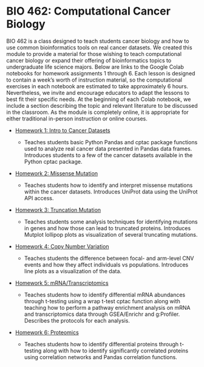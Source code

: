 # BIO 462: Computational Cancer Biology

BIO 462 is a class designed to teach students cancer biology and how to use common bioinformatics tools on real cancer datasets. 
We created this module to provide a material for those wishing to teach computational cancer biology or expand their offering of 
bioinformatics topics to undergraduate life science majors. Below are links to the Google Colab notebooks for homework assignments 
1 through 6. Each lesson is designed to contain a week’s worth of instruction material, so the computational exercises in each 
notebook are estimated to take approximately 6 hours. Nevertheless, we invite and encourage educators to adapt the lessons to best 
fit their specific needs. At the beginning of each Colab notebook, we include a section describing the topic and relevant literature 
to be discussed in the classroom. As the module is completely online, it is appropriate for either traditional in-person instruction 
or online courses.

- [Homework 1: Intro to Cancer Datasets](https://colab.research.google.com/drive/1RV2Sx5cfr9E83afB1eAFiyyo6QF4pEHZ?usp=sharing)
    - Teaches students basic Python Pandas and cptac package functions used to analyze real cancer data presented in Pandas data frames.
      Introduces students to a few of the cancer datasets available in the Python cptac package.


- [Homework 2: Missense Mutation](https://colab.research.google.com/drive/1-9eDUJhc1vLADDgxRick16GtjmSIEu45?usp=sharing)
    - Teaches students how to identify and interpret missense mutations within the cancer datasets. 
      Introduces UniProt data using the UniProt API access.


- [Homework 3: Truncation Mutation](https://colab.research.google.com/drive/1Awq1A5wZV2hEEevCA2phN7NnZnPMiS5X?usp=sharing)
    - Teaches students some analysis techniques for identifying mutations in genes and how those can lead to truncated proteins.
      Introduces Mutplot lollipop plots as visualization of several truncating mutations. 


- [Homework 4: Copy Number Variation](https://colab.research.google.com/drive/1pYGj0MWivX3mevUIZR-a2Sock0fyV4xN?usp=sharing)
    - Teaches students the difference between focal- and arm-level CNV events and how they affect individuals vs populations.
      Introduces line plots as a visualization of the data. 


- [Homework 5: mRNA/Transcriptomics](https://colab.research.google.com/drive/1rfu1Kp8zJfA2rY-65WK1P3HEDkkLKbvu?usp=sharing)
    - Teaches students how to identify differential mRNA abundances through t-testing using a wrap t-test cptac function along with 
      teaching how to perform a pathway enrichment analysis on mRNA and transcriptomics data through GSEA/Enrichr and g:Profiler.
      Describes the protocols for each analysis.
      

- [Homework 6: Proteomics]()
    - Teaches students how to identify differential proteins through t-testing along with how to identify significantly correlated 
      proteins using correlation networks and Pandas correlation functions.
